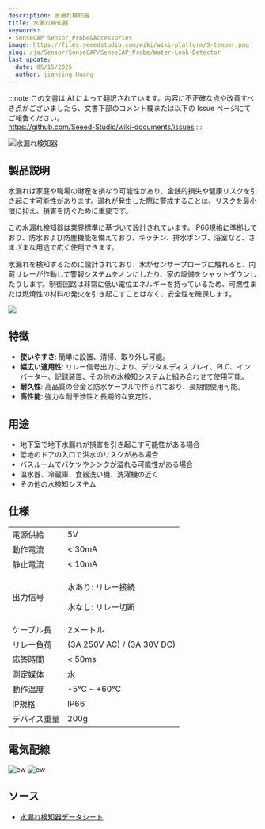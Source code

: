 ```yaml
---
description: 水漏れ検知器
title: 水漏れ検知器
keywords:
- SenseCAP Sensor_Probe&Accessories
image: https://files.seeedstudio.com/wiki/wiki-platform/S-tempor.png
slug: /ja/Sensor/SenseCAP/SenseCAP_Probe/Water-Leak-Detector
last_update:
  date: 05/15/2025
  author: jianjing Huang
---
```

:::note
この文書は AI によって翻訳されています。内容に不正確な点や改善すべき点がございましたら、文書下部のコメント欄または以下の Issue ページにてご報告ください。  
https://github.com/Seeed-Studio/wiki-documents/issues
:::

![水漏れ検知器](https://files.seeedstudio.com/wiki/Water_Leak_Detector/pic.PNG)

## 製品説明

水漏れは家庭や職場の財産を損なう可能性があり、金銭的損失や健康リスクを引き起こす可能性があります。漏れが発生した際に警戒することは、リスクを最小限に抑え、損害を防ぐために重要です。

この水漏れ検知器は業界標準に基づいて設計されています。IP66規格に準拠しており、防水および防塵機能を備えており、キッチン、排水ポンプ、浴室など、さまざまな用途で広く使用できます。

水漏れを検知するために設計されており、水がセンサープローブに触れると、内蔵リレーが作動して警報システムをオンにしたり、家の設備をシャットダウンしたりします。制御回路は非常に低い電位エネルギーを持っているため、可燃性または燃焼性の材料の発火を引き起こすことはなく、安全性を確保します。

[![](https://files.seeedstudio.com/wiki/Seeed-WiKi/docs/images/300px-Get_One_Now_Banner-ragular.png)](https://www.seeedstudio.com/Water-Leak-Detector-p-4620.html)

## 特徴

* **使いやすさ**: 簡単に設置、清掃、取り外し可能。
* **幅広い適用性**: リレー信号出力により、デジタルディスプレイ、PLC、インバーター、記録装置、その他の水検知システムと組み合わせて使用可能。
* **耐久性**: 高品質の合金と防水ケーブルで作られており、長期間使用可能。
* **高性能**: 強力な耐干渉性と長期的な安定性。

## 用途

* 地下室で地下水漏れが損害を引き起こす可能性がある場合
* 低地のドアの入口で洪水のリスクがある場合
* バスルームでバケツやシンクが溢れる可能性がある場合
* 温水器、冷蔵庫、食器洗い機、洗濯機の近く
* その他の水検知システム

## 仕様

<table class="tg" data-data-data-style="undefined;table-layout: fixed; width: 640px;">
<tbody>
<tr>
<td class="tg-h2xt"><span data-data-style="color: #000000;">電源供給</span></td>
<td class="tg-h2xt">5V</td>
</tr>
<tr>
<td class="tg-h2xt"><span data-data-style="color: #000000;" data-data-data-style="font-size: small;">動作電流</span></td>
<td class="tg-h2xt">&lt; 30mA</td>
</tr>
<tr>
<td class="tg-h2xt">静止電流</td>
<td class="tg-h2xt">&lt; 10mA</td>
</tr>
<tr>
<td class="tg-h2xt">出力信号</td>
<td class="tg-h2xt">
<p>水あり: リレー接続</p>
<p>水なし: リレー切断</p>
</td>
</tr>
<tr>
<td class="tg-h2xt">ケーブル長</td>
<td class="tg-h2xt">2メートル</td>
</tr>
<tr>
<td class="tg-zdzz">リレー負荷</td>
<td class="tg-h2xt">(3A 250V AC) / (3A 30V DC)</td>
</tr>
<tr>
<td class="tg-h2xt">応答時間</td>
<td class="tg-h2xt">&lt; 50ms</td>
</tr>
<tr>
<td class="tg-h2xt">測定媒体</td>
<td class="tg-h2xt">水</td>
</tr>
<tr>
<td class="tg-h2xt">動作温度</td>
<td class="tg-h2xt">-5℃ ~ +60℃</td>
</tr>
<tr>
<td class="tg-h2xt">IP規格</td>
<td class="tg-h2xt">IP66</td>
</tr>
<tr>
<td class="tg-h2xt">デバイス重量</td>
<td class="tg-h2xt">200g</td>
</tr>
</tbody>
</table>

## 電気配線

![ew](https://files.seeedstudio.com/wiki/Water_Leak_Detector/EW1.PNG)
![ew](https://files.seeedstudio.com/wiki/Water_Leak_Detector/EW2.PNG)

## ソース

* [水漏れ検知器データシート](https://files.seeedstudio.com/products/314990618/res/Water%20Leak%20Detector-Datasheet.pdf)